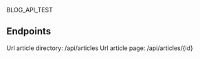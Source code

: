 BLOG_API_TEST 
## Endpoints
 Url article directory: /api/articles
 Url article page: /api/articles/{id}

